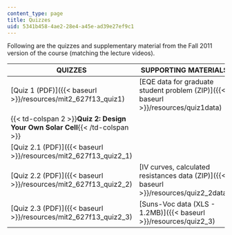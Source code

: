 ```yaml
---
content_type: page
title: Quizzes
uid: 5341b458-4ae2-28e4-a45e-ad39e27ef9c1
---
```


Following are the quizzes and supplementary material from the Fall 2011 version of the course (matching the lecture videos).

| QUIZZES | SUPPORTING MATERIALS |
| --- | --- |
| [Quiz 1 (PDF)]({{< baseurl >}}/resources/mit2_627f13_quiz1) | [EQE data for graduate student problem (ZIP)]({{< baseurl >}}/resources/quiz1data) |
| {{< td-colspan 2 >}}**Quiz 2: Design Your Own Solar Cell**{{< /td-colspan >}} ||
| [Quiz 2.1 (PDF)]({{< baseurl >}}/resources/mit2_627f13_quiz2_1) | &nbsp; |
| [Quiz 2.2 (PDF)]({{< baseurl >}}/resources/mit2_627f13_quiz2_2) | [IV curves, calculated resistances data (ZIP)]({{< baseurl >}}/resources/quiz2_2data) |
| [Quiz 2.3 (PDF)]({{< baseurl >}}/resources/mit2_627f13_quiz2_3) | [Suns-Voc data (XLS - 1.2MB)]({{< baseurl >}}/resources/quiz2_3)